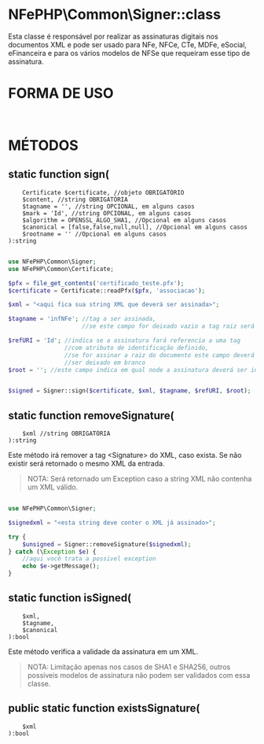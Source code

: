 # NFePHP\Common\Signer::class

Esta classe é responsável por realizar as assinaturas digitais nos documentos XML e pode ser usado para NFe, NFCe, CTe, MDFe, eSocial, eFinanceira e para os vários modelos de NFSe que requeiram esse tipo de assinatura.


# FORMA DE USO

```php



```

# MÉTODOS

## static function sign(
        Certificate $certificate, //objeto OBRIGATÓRIO 
        $content, //string OBRIGATÓRIA 
        $tagname = '', //string OPCIONAL, em alguns casos
        $mark = 'Id', //string OPCIONAL, em alguns casos
        $algorithm = OPENSSL_ALGO_SHA1, //Opcional em alguns casos
        $canonical = [false,false,null,null], //Opcional em alguns casos
        $rootname = '' //Opcional em alguns casos
    ):string

```php

use NFePHP\Common\Signer;
use NFePHP\Common\Certificate;

$pfx = file_get_contents('certificado_teste.pfx');
$certificate = Certificate::readPfx($pfx, 'associacao');

$xml = "<aqui fica sua string XML que deverá ser assinada>";

$tagname = 'infNFe'; //tag a ser assinada, 
                     //se este campo for deixado vazio a tag raiz será assinada 

$refURI = 'Id'; //indica se a assinatura fará referencia a uma tag 
                //com atributo de identificação definido,
                //se for assinar a raiz do documento este campo deverá 
                //ser deixado em branco 
$root = ''; //este campo indica em qual node a assinatura deverá ser inclusa


$signed = Signer::sign($certificate, $xml, $tagname, $refURI, $root);

```

## static function removeSignature(
        $xml //string OBRIGATÓRIA
    ):string

Este método irá remover a tag &lt;Signature&gt; do XML, caso exista.
Se não existir será retornado o mesmo XML da entrada.

> NOTA: Será retornado um Exception caso a string XML não contenha um XML válido.

```php

use NFePHP\Common\Signer;

$signedxml = "<esta string deve conter o XML já assinado>";

try {
    $unsigned = Signer::removeSignature($signedxml);
} catch (\Exception $e) {
    //aqui você trata a possivel exception
    echo $e->getMessage();
}

```


## static function isSigned(
        $xml,
        $tagname,
        $canonical
    ):bool

Este método verifica a validade da assinatura em um XML.

> NOTA: Limitação apenas nos casos de SHA1 e SHA256, outros possiveis modelos de assinatura não podem ser validados com essa classe.


## public static function existsSignature(
        $xml
    ):bool



